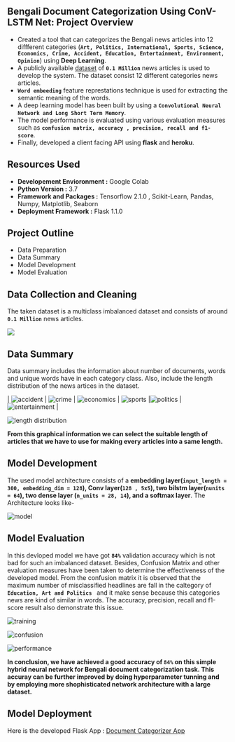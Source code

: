 ## Bengali Document Categorization Using ConV-LSTM Net: Project Overview

- Created a tool that can categorizes the Bengali news articles into 12 diffferent categories (**`Art, Politics, International, Sports, Science, Economics, Crime, Accident, Education, Entertainment, Environment, Opinion`**) using **Deep Learning**.
- A publicly available [dataset](https://data.mendeley.com/datasets/xp92jxr8wn/2) of **`0.1 Million`** news articles is used to develop the system. The dataset consist 12 different categories news articles.      
- **`Word embeeding`** feature represtations technique is used for extracting the semantic meaning of the words.
- A deep learning model has been built by using a **`Convolutional Neural Network and Long Short Term Memory`**.
- The model performance is evaluated using various evaluation measures such as **`confusion matrix, accuracy , precision, recall and f1-score`**.
- Finally, developed a client facing API using **flask** and **heroku**.

## Resources Used
- **Developement Envioronment :** Google Colab
- **Python Version :** 3.7
- **Framework and Packages :** Tensorflow 2.1.0 , Scikit-Learn, Pandas, Numpy, Matplotlib, Seaborn
- **Deployment Framework :** Flask 1.1.0

## Project Outline 
- Data Preparation
- Data Summary
- Model Development
- Model Evaluation


## Data Collection and Cleaning
The taken dataset is a multiclass imbalanced dataset and consists of around **`0.1 Million`** news articles. 

![](/images/data_distribution.PNG)


## Data Summary 

Data summary includes the information about number of documents, words and unique words have in each category class. Also, include the length distribution of the  news artices in the dataset.

| ![accident](/images/accident.PNG) | ![crime](/images/crime.PNG) | ![economics](/images/economics.PNG) | ![sports](/images/sports.PNG) |![politics](/images/politics.PNG) |![entertainment](/images/entertainment.PNG) |

![length distribution](/images/len_dist.PNG)

**From this graphical information we can select the suitable  length of articles that we have to use for making every articles into a same length.**


## Model Development 

The used model architecture consists of a **embedding layer(`input_length = 300, embedding_dim = 128`), Conv layer(`128 , 5x5`), two bilstm layer(`nunits = 64`), two dense layer (`n_units = 28, 14`), and a softmax layer**. The Architecture looks like- 

![model](/images/model_architecture.PNG)

## Model Evaluation 

In this devloped model we have got **`84%`** validation accuracy which is not bad for such an imbalanced dataset. Besides, Confusion Matrix and other evaluation measures have been taken to determine the effectiveness of the developed model. From the confusion matrix it is observed that the maximum number of misclassified headlines are fall in the caltegory of **`Education, Art and Politics `** and it make sense because this categories news are kind of similar in words. The accuracy, precision, recall and f1-score result also demonstrate this issue. 

![training](/images/training_accuract.PNG)

![confusion](/images/confusion.PNG)

![performance](/images/performance_table.PNG)

**In conclusion, we have achieved a good accuracy of `84%` on this simple hybrid neural network for Bengali document categorization task. This accuray can be further improved by doing hyperparameter tunning and by employing more shophisticated network architecture with a large dataset.**


## Model Deployment

Here is the developed Flask App : [Document Categorizer App](https://bangla-document-categorization.herokuapp.com/)
